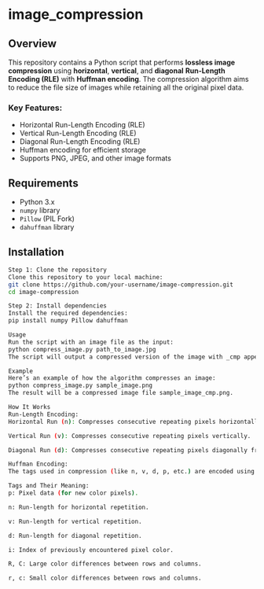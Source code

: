# image_compression


## Overview

This repository contains a Python script that performs **lossless image compression** using **horizontal**, **vertical**, and **diagonal** **Run-Length Encoding (RLE)** with **Huffman encoding**. The compression algorithm aims to reduce the file size of images while retaining all the original pixel data.

### Key Features:
- Horizontal Run-Length Encoding (RLE)
- Vertical Run-Length Encoding (RLE)
- Diagonal Run-Length Encoding (RLE)
- Huffman encoding for efficient storage
- Supports PNG, JPEG, and other image formats

## Requirements

- Python 3.x
- `numpy` library
- `Pillow` (PIL Fork)
- `dahuffman` library

## Installation

```bash
Step 1: Clone the repository
Clone this repository to your local machine:
git clone https://github.com/your-username/image-compression.git
cd image-compression

Step 2: Install dependencies
Install the required dependencies:
pip install numpy Pillow dahuffman

Usage
Run the script with an image file as the input:
python compress_image.py path_to_image.jpg
The script will output a compressed version of the image with _cmp appended to the original filename.

Example
Here’s an example of how the algorithm compresses an image:
python compress_image.py sample_image.png
The result will be a compressed image file sample_image_cmp.png.

How It Works
Run-Length Encoding:
Horizontal Run (n): Compresses consecutive repeating pixels horizontally.

Vertical Run (v): Compresses consecutive repeating pixels vertically.

Diagonal Run (d): Compresses consecutive repeating pixels diagonally from top-left to bottom-right.

Huffman Encoding:
The tags used in compression (like n, v, d, p, etc.) are encoded using Huffman coding to reduce their size in the final compressed image.

Tags and Their Meaning:
p: Pixel data (for new color pixels).

n: Run-length for horizontal repetition.

v: Run-length for vertical repetition.

d: Run-length for diagonal repetition.

i: Index of previously encountered pixel color.

R, C: Large color differences between rows and columns.

r, c: Small color differences between rows and columns.
